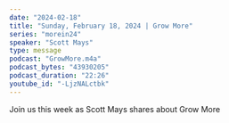 ```yaml
---
date: "2024-02-18"
title: "Sunday, February 18, 2024 | Grow More"
series: "morein24"
speaker: "Scott Mays"
type: message
podcast: "GrowMore.m4a"
podcast_bytes: "43930205"
podcast_duration: "22:26"
youtube_id: "-LjzNALctbk"
---
```

Join us this week as Scott Mays shares about Grow More

